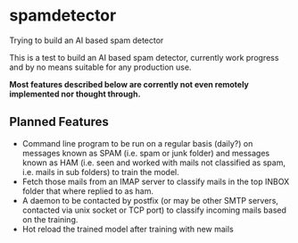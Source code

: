 # spamdetector
Trying to build an AI based spam detector

This is a test to build an AI based spam detector, currently work progress and by no means suitable for any production use.

**Most features described below are corrently not even remotely implemented nor thought through.**

## Planned Features
- Command line program to be run on a regular basis (daily?) on messages known as SPAM (i.e. spam or junk folder) and
messages known as HAM (i.e. seen and worked with mails not classified as spam, i.e. mails in sub folders) to train the model.
- Fetch those mails from an IMAP server to classify mails in the top INBOX folder that where replied to as ham.
- A daemon to be contacted by postfix (or may be other SMTP servers, contacted via unix socket or TCP port) to classify incoming mails based on the training.
- Hot reload the trained model after training with new mails
